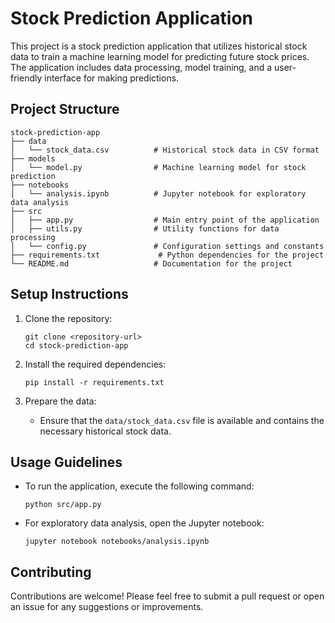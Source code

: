 # Stock Prediction Application

This project is a stock prediction application that utilizes historical stock data to train a machine learning model for predicting future stock prices. The application includes data processing, model training, and a user-friendly interface for making predictions.

## Project Structure

```
stock-prediction-app
├── data
│   └── stock_data.csv          # Historical stock data in CSV format
├── models
│   └── model.py                # Machine learning model for stock prediction
├── notebooks
│   └── analysis.ipynb          # Jupyter notebook for exploratory data analysis
├── src
│   ├── app.py                  # Main entry point of the application
│   ├── utils.py                # Utility functions for data processing
│   └── config.py               # Configuration settings and constants
├── requirements.txt             # Python dependencies for the project
└── README.md                   # Documentation for the project
```

## Setup Instructions

1. Clone the repository:
   ```
   git clone <repository-url>
   cd stock-prediction-app
   ```

2. Install the required dependencies:
   ```
   pip install -r requirements.txt
   ```

3. Prepare the data:
   - Ensure that the `data/stock_data.csv` file is available and contains the necessary historical stock data.

## Usage Guidelines

- To run the application, execute the following command:
  ```
  python src/app.py
  ```

- For exploratory data analysis, open the Jupyter notebook:
  ```
  jupyter notebook notebooks/analysis.ipynb
  ```

## Contributing

Contributions are welcome! Please feel free to submit a pull request or open an issue for any suggestions or improvements.